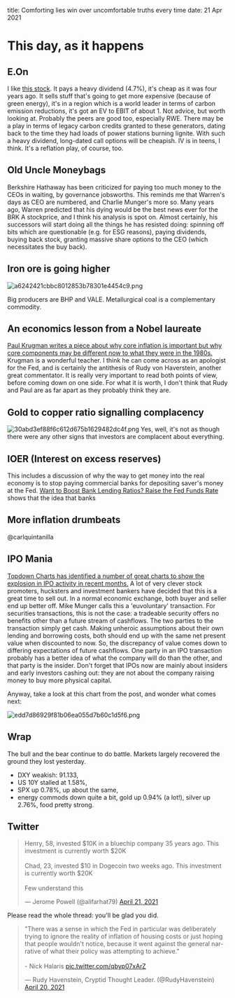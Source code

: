 title: Comforting lies win over uncomfortable truths every time
date: 21 Apr 2021

# This day, as it happens

## E.On

I like [this stock](https://finance.yahoo.com/quote/EOAN.DE?p=EOAN.DE&.tsrc=fin-srch). It pays a heavy dividend (4.7%), it's cheap as it was four years ago. It sells stuff that's going to get more expensive (because of green energy), 
it's in a region which is a world leader in terms of carbon emission reductions, it's got an EV to EBIT of about 1. 
Not advice, but worth looking at.
Probably the peers are good too, especially RWE. 
There may be a play in terms of legacy carbon credits granted to these generators, dating back to the time they had loads of power stations burning lignite.
With such a heavy dividend, long-dated call options will be cheapish. IV is in teens, I think. 
It's a reflation play, of course, too.

## Old Uncle Moneybags

Berkshire Hathaway has been criticized for paying too much money to the CEOs in waiting, by governance jobsworths.
This reminds me that Warren's days as CEO are numbered, and Charlie Munger's more so. 
Many years ago, Warren predicted that his dying would be the best news ever for the BRK A stockprice, and I think his analysis is spot on.
Almost certainly, his successors will start doing all the things he has resisted doing: spinning off bits which are questionable (e.g. for ESG reasons), paying dividends, buying back stock, granting massive share options to the CEO (which necessitates the buy back).

## Iron ore is going higher

![a6242421cbbc8012853b78301e4454c9.png]({attach}a6242421cbbc8012853b78301e4454c9.png)

Big producers are BHP and VALE.
Metallurgical coal is a complementary commodity.

## An economics lesson from a Nobel laureate 

[Paul Krugman writes a piece about why core inflation is important but why core components may be different now to what they were in the 1980s.](https://www.nytimes.com/2021/04/16/opinion/economy-inflation-retail-sales.html) Krugman is a wonderful teacher. I think he can come across as an apologist for the Fed, and is certainly the antithesis of Rudy von Haverstein, another great commentator. It is really very important to read both points of view, before coming down on one side.
For what it is worth, I don't think that Rudy and Paul are as far apart as they probably think they are.

## Gold to copper ratio signalling complacency
![30abd3ef88f6c612d675b1629482dc4f.png]({attach}30abd3ef88f6c612d675b1629482dc4f.png)
Yes, well, it's not as though there were any other signs that investors are complacent about everything.

## IOER (Interest on excess reserves)

This includes a discussion of why the way to get money into the real economy is to stop paying commercial banks for depositing saver's money at the Fed.
[Want to Boost Bank Lending Ratios? Raise the Fed Funds Rate](https://thesoundingline.com/want-to-boost-bank-lending-ratios-raise-the-fed-funds-rate/) shows that the idea that banks 

## More inflation drumbeats

@carlquintanilla

## IPO Mania

[Topdown Charts has identified a number of great charts to show the explosion in IPO activity in recent months.](https://chartstorm.substack.com/p/blog-ipo-trends-the-new-boom) A lot of very clever stock promoters, hucksters and investment bankers have decided that this is a great time to sell out. 
In a normal economic exchange, both buyer and seller end up better off. Mike Munger calls this a 'euvoluntary' transaction. 
For securities transactions, this is not the case: a tradeable security offers no benefits other than a future stream of cashflows. 
The two parties to the transaction simply get cash. Making unheroic assumptions about their own lending and borrowing costs, both should end up with the same net present value when discounted to now.
So, the discrepancy of value comes down to differing expectations of future cashflows. 
One party in an IPO transaction probably has a better idea of what the company will do than the other, and that party is the insider.
Don't forget that IPOs now are mainly about insiders and early investors cashing out: they are not about the company raising money to buy more physical capital.

Anyway, take a look at this chart from the post, and wonder what comes next:

![edd7d86929f81b06ea055d7b60c1d5f6.png]({attach}edd7d86929f81b06ea055d7b60c1d5f6.png)

## Wrap

The bull and the bear continue to do battle.
Markets largely recovered the ground they lost yesterday.

- DXY weakish: 91.133, 
- US 10Y stalled at 1.58%,
- SPX up 0.78%, up about the same,
- energy commods down quite a bit, gold up 0.94% (a lot!), silver up 2.76%, food pretty strong.

## Twitter

<blockquote class="twitter-tweet"><p lang="en" dir="ltr">Henry, 58, invested $10K in a bluechip company 35 years ago. This investment is currently worth $20K<br><br>Chad, 23, invested $10 in Dogecoin two weeks ago. This investment is currently worth $20K<br><br>Few understand this</p>&mdash; Jerome Powell (@alifarhat79) <a href="https://twitter.com/alifarhat79/status/1384873811565236224?ref_src=twsrc%5Etfw">April 21, 2021</a></blockquote> <script async src="https://platform.twitter.com/widgets.js" charset="utf-8"></script> 

Please read the whole thread: you'll be glad you did.

<blockquote class="twitter-tweet"><p lang="en" dir="ltr">&quot;There was a sense in which the Fed in particular was deliberately trying to ignore the reality of inflation of housing costs or just hoping that people wouldn&#39;t notice, because it went against the general narrative of what their policy was attempting to achieve.&quot;<br><br>- Nick Halaris <a href="https://t.co/qbyp07xArZ">pic.twitter.com/qbyp07xArZ</a></p>&mdash; Rudy Havenstein, Cryptid Thought Leader. (@RudyHavenstein) <a href="https://twitter.com/RudyHavenstein/status/1384582077106987011?ref_src=twsrc%5Etfw">April 20, 2021</a></blockquote> <script async src="https://platform.twitter.com/widgets.js" charset="utf-8"></script> 
